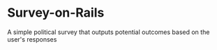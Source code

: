 Survey-on-Rails
===============

A simple political survey that outputs potential outcomes based on the user's responses